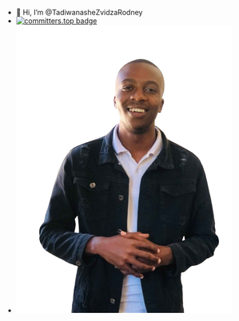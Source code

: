 - 👋 Hi, I’m @TadiwanasheZvidzaRodney
- [![committers.top badge](https://user-badge.committers.top/zimbabwe/TadiwanasheZvidzaRodney.svg)](https://user-badge.committers.top/zimbabwe/TadiwanasheZvidzaRodney)
- [![Portfolio](display-picture.png)](https://tadiwanashe.vercel.app)

<!---
TadiwanasheZvidzaRodney/TadiwanasheZvidzaRodney is a ✨ special ✨ repository because its `README.md` (this file) appears on your GitHub profile.
You can click the Preview link to take a look at your changes.
--->
